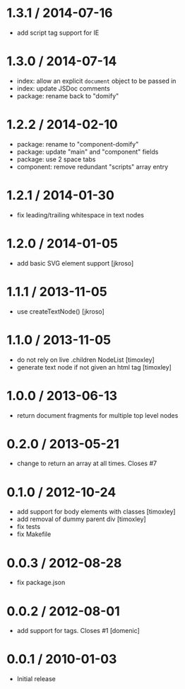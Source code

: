 
1.3.1 / 2014-07-16
==================

 * add script tag support for IE

1.3.0 / 2014-07-14
==================

 * index: allow an explicit `document` object to be passed in
 * index: update JSDoc comments
 * package: rename back to "domify"

1.2.2 / 2014-02-10
==================

  * package: rename to "component-domify"
  * package: update "main" and "component" fields
  * package: use 2 space tabs
  * component: remove redundant "scripts" array entry

1.2.1 / 2014-01-30
==================

 * fix leading/trailing whitespace in text nodes

1.2.0 / 2014-01-05
==================

 * add basic SVG element support [jkroso]

1.1.1 / 2013-11-05
==================

 * use createTextNode() [jkroso]

1.1.0 / 2013-11-05
==================

 * do not rely on live .children NodeList [timoxley]
 * generate text node if not given an html tag [timoxley]

1.0.0 / 2013-06-13
==================

 * return document fragments for multiple top level nodes

0.2.0 / 2013-05-21
==================

 * change to return an array at all times. Closes #7

0.1.0 / 2012-10-24
==================

  * add support for body elements with classes [timoxley]
  * add removal of dummy parent div [timoxley]
  * fix tests
  * fix Makefile

0.0.3 / 2012-08-28
==================

  * fix package.json

0.0.2 / 2012-08-01
==================

  * add support for <body> tags. Closes #1 [domenic]

0.0.1 / 2010-01-03
==================

  * Initial release
